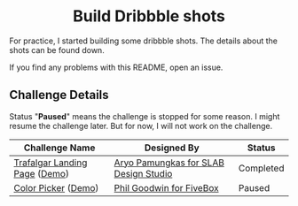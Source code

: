 <h1 align="center">Build Dribbble shots</h1>

For practice, I started building some dribbble shots.
The details about the shots can be found down.

If you find any problems with this README, open an issue.

## Challenge Details

Status "**Paused**" means the challenge is stopped for some reason. I might resume the challenge later. But for now, I will not work on the challenge.

| Challenge Name                                                                                                             | Designed By                                                                                                                       | Status    |
| -------------------------------------------------------------------------------------------------------------------------- | --------------------------------------------------------------------------------------------------------------------------------- | --------- |
| [Trafalgar Landing Page](./trafalgar-landing-page) ([Demo](http://build-dribbble-shots.vercel.app/trafalgar-landing-page)) | [Aryo Pamungkas for SLAB Design Studio](https://dribbble.com/shots/12514026--FIGMA-FREEBIE-Landing-page-for-a-healthcare-startup) | Completed |
| [Color Picker](./color-picker) ([Demo](http://build-dribbble-shots.vercel.app/color-picker))                               | [Phil Goodwin for FiveBox](https://dribbble.com/shots/11146660-Color-Picker-FREEBIE)                                              | Paused    |
